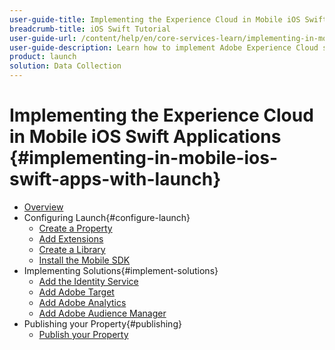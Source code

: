 ```yaml
---
user-guide-title: Implementing the Experience Cloud in Mobile iOS Swift Applications
breadcrumb-title: iOS Swift Tutorial
user-guide-url: /content/help/en/core-services-learn/implementing-in-mobile-ios-swift-apps-with-launch/index.html
user-guide-description: Learn how to implement Adobe Experience Cloud solutions in mobile iOS Swift apps with Experience Platform Launch.
product: launch
solution: Data Collection
---
```


# Implementing the Experience Cloud in Mobile iOS Swift Applications {#implementing-in-mobile-ios-swift-apps-with-launch}

+ [Overview](index.md)
+ Configuring Launch{#configure-launch}
  + [Create a Property](launch-create-a-property.md)
  + [Add Extensions](launch-add-extensions.md)
  + [Create a Library](launch-create-a-library.md)
  + [Install the Mobile SDK](launch-install-the-mobile-sdk.md)
+ Implementing Solutions{#implement-solutions}
  + [Add the Identity Service](id-service.md)
  + [Add Adobe Target](target.md)
  + [Add Adobe Analytics](analytics.md)
  + [Add Adobe Audience Manager](audience-manager.md)
+ Publishing your Property{#publishing}
  + [Publish your Property](publish.md)
